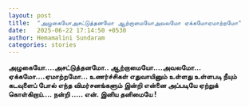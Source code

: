 ```yaml
---
layout: post
title:  "அழுகையோஅசட்டுத்தனமோ ஆற்றாமையோஅவலமோ ஏக்கமோஏமாற்றமோ"
date:   2025-06-22 17:14:50 +0530
author: Hemamalini Sundaram
categories: stories
---
```


**அழுகையோ\....அசட்டுத்தனமோ.. ஆற்றாமையோ\....அவலமோ\... ஏக்கமோ\....ஏமாற்றமோ\...
உணர்ச்சிகள் எதுவாயினும் உள்ளது உள்ளபடி நீயும் கடவுளைப் போல் எந்த விமர்சனங்களும் இன்றி
என்னை அப்படியே ஏற்றுக் கொள்கிறாய்\.... நன்றி \..... என். இனிய தனிமையே !**
